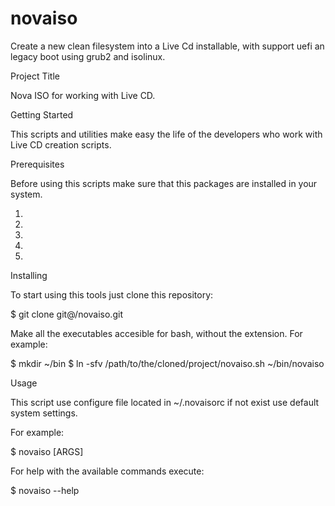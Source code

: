 # novaiso
Create  a new clean filesystem into a Live Cd installable, with support uefi an legacy boot using grub2 and isolinux.

Project Title

Nova ISO for working with Live CD.


Getting Started

This scripts and utilities make easy the life of the developers who work with Live CD creation scripts.


Prerequisites

Before using this scripts make sure that this packages are installed in your system.

1. 
2. 
3. 
4. 
5. 

Installing

To start using this tools just clone this repository:

$ git clone git@/novaiso.git


Make all the executables accesible for bash, without the extension. For example:

$ mkdir ~/bin
$ ln -sfv /path/to/the/cloned/project/novaiso.sh ~/bin/novaiso

Usage

This script use configure file located in ~/.novaisorc if not exist use default system settings.

For example:

$ novaiso [ARGS]

For help with the available commands execute:

$ novaiso --help
